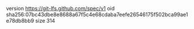 version https://git-lfs.github.com/spec/v1
oid sha256:07bc43dbe8e8688a67f5c4e68cdaba7eefe26546175f502bca99ae1e78db8bb9
size 314
